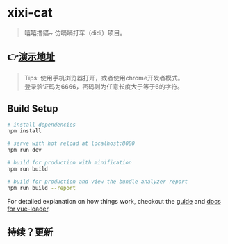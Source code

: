 # xixi-cat

> 嘻嘻撸猫~ 仿嘀嘀打车（didi）项目。

## :point_right:[演示地址](https://myl0204.github.io/XiXi)
> Tips: 使用手机浏览器打开，或者使用chrome开发者模式。<br>
> 登录验证码为6666，密码则为任意长度大于等于6的字符。
## Build Setup

``` bash
# install dependencies
npm install

# serve with hot reload at localhost:8080
npm run dev

# build for production with minification
npm run build

# build for production and view the bundle analyzer report
npm run build --report
```

For detailed explanation on how things work, checkout the [guide](http://vuejs-templates.github.io/webpack/) and [docs for vue-loader](http://vuejs.github.io/vue-loader).

## 持续？更新